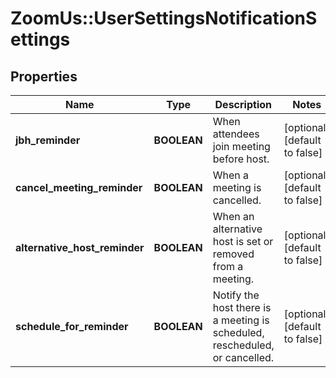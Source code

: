 # ZoomUs::UserSettingsNotificationSettings

## Properties
Name | Type | Description | Notes
------------ | ------------- | ------------- | -------------
**jbh_reminder** | **BOOLEAN** | When attendees join meeting before host. | [optional] [default to false]
**cancel_meeting_reminder** | **BOOLEAN** | When a meeting is cancelled. | [optional] [default to false]
**alternative_host_reminder** | **BOOLEAN** | When an alternative host is set or removed from a meeting. | [optional] [default to false]
**schedule_for_reminder** | **BOOLEAN** | Notify the host there is a meeting is scheduled, rescheduled, or cancelled. | [optional] [default to false]


